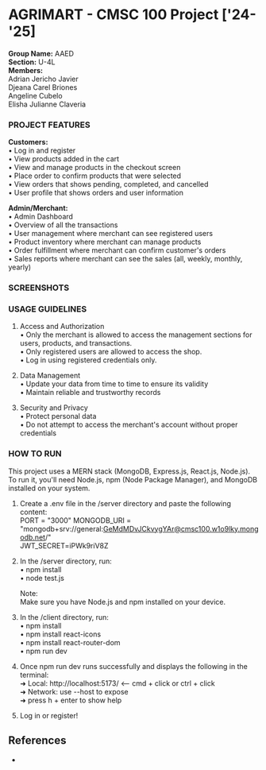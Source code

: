 # AGRIMART - CMSC 100 Project ['24-'25]

**Group Name:** AAED <br/>
**Section:** U-4L <br/>
**Members:** <br/>
 Adrian Jericho Javier <br/>
 Djeana Carel Briones <br/>
 Angeline Cubelo <br/>
 Elisha Julianne Claveria <br/>
 
### PROJECT FEATURES
**Customers:** <br/>
• Log in and register <br/>
• View products added in the cart <br/>
• View and manage products in the checkout screen <br/>
• Place order to confirm products that were selected <br/>
• View orders that shows pending, completed, and cancelled <br/>
• User profile that shows orders and user information <br/>

**Admin/Merchant:** <br/>
• Admin Dashboard <br/>
• Overview of all the transactions <br/>
• User management where merchant can see registered users <br/>
• Product inventory where merchant can manage products <br/>
• Order fulfillment where merchant can confirm customer's orders <br/>
• Sales reports where merchant can see the sales (all, weekly, monthly, yearly) <br/>

### SCREENSHOTS <br/>


### USAGE GUIDELINES <br/>
1. Access and Authorization <br/>
    • Only the merchant is allowed to access the management sections for users, products, and transactions. <br/>
    • Only registered users are allowed to access the shop. <br/>
    • Log in using registered credentials only. <br/>

2. Data Management <br/>
    • Update your data from time to time to ensure its validity <br/>
    • Maintain reliable and trustworthy records <br/>

3. Security and Privacy <br/>
    • Protect personal data <br/>
    • Do not attempt to access the merchant's account without proper credentials <br/>

### HOW TO RUN <br/>
This project uses a MERN stack (MongoDB, Express.js, React.js, Node.js). 
To run it, you'll need Node.js, npm (Node Package Manager), and MongoDB installed on your system. <br/>

1. Create a .env file in the /server directory and paste the following content: <br/>
    PORT = "3000" <lbr/>
    MONGODB_URI = "mongodb+srv://general:GeMdMDvJCkvygYAr@cmsc100.w1o9lky.mongodb.net/" <br/>
    JWT_SECRET=iPWk9riV8Z <br/>

2. In the /server directory, run: <br/>
    • npm install <br/>
    • node test.js <br/>

    Note: <br/>
    Make sure you have Node.js and npm installed on your device. <br/>

3. In the /client directory, run: <br/>
    • npm install <br/>
    • npm install react-icons <br/>
    • npm install react-router-dom <br/>
    • npm run dev <br/>


4. Once npm run dev runs successfully and displays the following in the terminal: <br/>
    ➜  Local:   http://localhost:5173/   <-- cmd + click or ctrl + click <br/>
    ➜  Network: use --host to expose <br/>
    ➜  press h + enter to show help <br/>

5. Log in or register! <br/>


## References
- 
